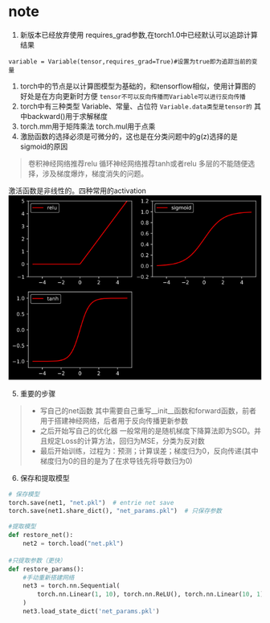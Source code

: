 # note
1. 新版本已经放弃使用 requires_grad参数,在torch1.0中已经默认可以追踪计算结果
```python3
variable = Variable(tensor,requires_grad=True)#设置为true即为追踪当前的变量
```

1. torch中的节点是以计算图模型为基础的，和tensorflow相似，使用计算图的好处是在方向更新时方便
`tensor不可以反向传播而Variable可以进行反向传播`
2. torch中有三种类型 Variable、常量、占位符
`Variable.data类型是tensor的`
其中backward()用于求解梯度
3. torch.mm用于矩阵乘法 torch.mul用于点乘
4. 激励函数的选择必须是可微分的，这也是在分类问题中的g(z)选择的是sigmoid的原因
> 卷积神经网络推荐relu 循环神经网络推荐tanh或者relu 多层的不能随便选择，涉及梯度爆炸，梯度消失的问题。

激活函数是非线性的。四种常用的activation
![激励函数](./plot1.png)

5. 重要的步骤
> * 写自己的net函数 其中需要自己重写__init__函数和forward函数，前者用于搭建神经网络，后者用于反向传播更新参数
> * 之后开始写自己的优化器 一般常用的是随机梯度下降算法即为SGD。并且规定Loss的计算方法，回归为MSE，分类为反对数
> * 最后开始训练，过程为：预测；计算误差；梯度归为0，反向传递(其中梯度归为0的目的是为了在求导钱先将导数归为0)

6. 保存和提取模型
```python
# 保存模型
torch.save(net1, "net.pkl")  # entrie net save
torch.save(net1.share_dict(), "net_params.pkl")  # 只保存参数
```
```python
#提取模型
def restore_net():
    net2 = torch.load("net.pkl")

#只提取参数（更快）
def restore_params():
    #手动重新搭建网络
    net3 = torch.nn.Sequential(
        torch.nn.Linear(1, 10), torch.nn.ReLU(), torch.nn.Linear(10, 1)
    )
    net3.load_state_dict('net_params.pkl')
```